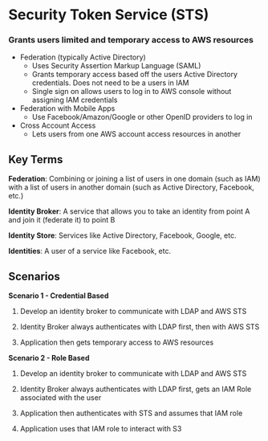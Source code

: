 # Security Token Service (STS)

### Grants users limited and temporary access to AWS resources

* Federation (typically Active Directory)
  * Uses Security Assertion Markup Language (SAML)
  * Grants temporary access based off the users Active Directory credentials.  Does not need to be a users in IAM
  * Single sign on allows users to log in to AWS console without assigning IAM credentials
* Federation with Mobile Apps
  * Use Facebook/Amazon/Google or other OpenID providers to log in 
* Cross Account Access
  * Lets users from one AWS account access resources in another
  
## Key Terms
**Federation**: Combining or joining a list of users in one domain (such as IAM) with a list of
users in another domain (such as Active Directory, Facebook, etc.)

**Identity Broker**: A service that allows you to take an identity from point A
and join it (federate it) to point B

**Identity Store**: Services like Active Directory, Facebook, Google, etc.

**Identities**: A user of a service like Facebook, etc.

## Scenarios
**Scenario 1 - Credential Based**
1. Develop an identity broker to communicate with LDAP and AWS STS

2. Identity Broker always authenticates with LDAP first, then with AWS STS

3. Application then gets temporary access to AWS resources

**Scenario 2 - Role Based**
1. Develop an identity broker to communicate with LDAP and AWS STS

2. Identity Broker always authenticates with LDAP first, gets an IAM Role associated with the user

3. Application then authenticates with STS and assumes that IAM role

4. Application uses that IAM role to interact with S3
